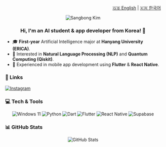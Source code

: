 <div align="right">
  <a href="README.md">🇬🇧 English</a> | <a href="README.ko.md">🇰🇷 한국어</a>
</div>

<p align="center">
  <img src="https://capsule-render.vercel.app/api?type=waving&color=gradient&height=240&section=header&text=Sangbong%20Kim&fontSize=60" alt="Sangbong Kim" />
</p>

<h3 align="center">Hi, I'm an AI student & app developer from Korea! 👋</h3>

- 🎓 **First-year** Artificial Intelligence major at **Hanyang University (ERICA)**.  
- 🤖 Interested in **Natural Language Processing (NLP)** and **Quantum Computing (Qiskit)**.  
- 📱 Experienced in mobile app development using **Flutter** & **React Native**.

### 🔗 Links  
<a href="https://www.instagram.com/sanggnob/"><img src="https://img.shields.io/badge/Instagram-E4405F.svg?style=for-the-badge&logo=Instagram&logoColor=white" alt="Instagram" /></a>

### 💻 Tech & Tools  
<p align="center">
  <img src="https://img.shields.io/badge/Windows%2011-0078D4?style=for-the-badge&logo=Windows-11&logoColor=white" alt="Windows 11" />
  <img src="https://img.shields.io/badge/Python-3776AB?style=for-the-badge&logo=Python&logoColor=white" alt="Python" />
  <img src="https://img.shields.io/badge/Dart-0175C2?style=for-the-badge&logo=Dart&logoColor=white" alt="Dart" />
  <img src="https://img.shields.io/badge/Flutter-02569B?style=for-the-badge&logo=Flutter&logoColor=white" alt="Flutter" />
  <img src="https://img.shields.io/badge/React_Native-20232A?style=for-the-badge&logo=react&logoColor=61DAFB" alt="React Native" />
  <img src="https://img.shields.io/badge/Supabase-3ECF8E?style=for-the-badge&logo=supabase&logoColor=white" alt="Supabase" />
</p>

### 📊 GitHub Stats  
<p align="center">
  <img src="https://github-readme-stats.vercel.app/api?username=ksbong&show_icons=true&theme=transparent" alt="GitHub Stats" />
</p>
